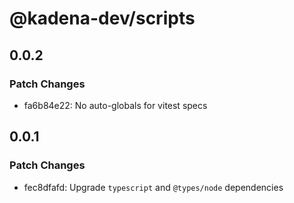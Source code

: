 # @kadena-dev/scripts

## 0.0.2

### Patch Changes

- fa6b84e22: No auto-globals for vitest specs

## 0.0.1

### Patch Changes

- fec8dfafd: Upgrade `typescript` and `@types/node` dependencies

